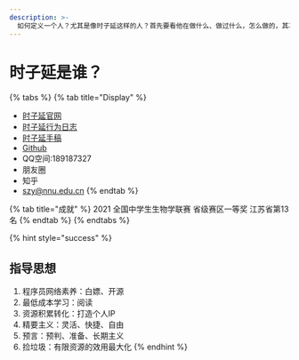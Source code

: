 ```yaml
---
description: >-
  如何定义一个人？尤其是像时子延这样的人？首先要看他在做什么、做过什么，怎么做的，其次是看他想些什么，怎么想的？最后从中发现共同遵守的一些范式与原则，萃取为风格，这个逻辑自主系统，就可以被称为时子延的模拟了。
---
```


# 时子延是谁？

{% tabs %}
{% tab title="Display" %}
* [时子延官网](http://www.aiszy.life/)
* [时子延行为日志](http://www.aiszy.life/data.html)
* [时子延手稿](https://szy-2.gitbook.io/szynote/)
* [Github](https://github.com/AWSzyAI)
* QQ空间:189187327
* 朋友圈
* 知乎
* szy@nnu.edu.cn
{% endtab %}

{% tab title="成就" %}
2021 全国中学生生物学联赛 省级赛区一等奖 江苏省第13名
{% endtab %}
{% endtabs %}

{% hint style="success" %}
## 指导思想

1. 程序员网络素养：白嫖、开源
2. 最低成本学习：阅读
3. 资源积累转化：打造个人IP
4. 精要主义：灵活、快捷、自由
5. 预言：预判、准备、长期主义
6. 捡垃圾：有限资源的效用最大化
{% endhint %}
